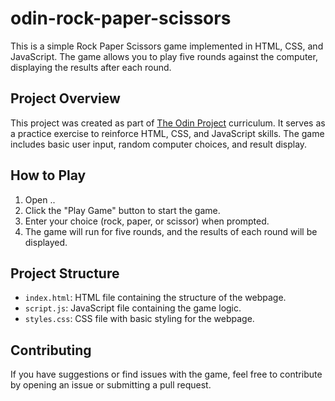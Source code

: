 # odin-rock-paper-scissors

This is a simple Rock Paper Scissors game implemented in HTML, CSS, and JavaScript. The game allows you to play five rounds against the computer, displaying the results after each round.

## Project Overview

This project was created as part of [The Odin Project](https://www.theodinproject.com/) curriculum. It serves as a practice exercise to reinforce HTML, CSS, and JavaScript skills. The game includes basic user input, random computer choices, and result display.

## How to Play

1. Open ..
2. Click the "Play Game" button to start the game.
3. Enter your choice (rock, paper, or scissor) when prompted.
4. The game will run for five rounds, and the results of each round will be displayed.

## Project Structure

- `index.html`: HTML file containing the structure of the webpage.
- `script.js`: JavaScript file containing the game logic.
- `styles.css`: CSS file with basic styling for the webpage.

## Contributing

If you have suggestions or find issues with the game, feel free to contribute by opening an issue or submitting a pull request.
